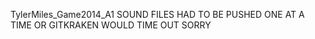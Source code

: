 TylerMiles_Game2014_A1
SOUND FILES HAD TO BE PUSHED ONE AT A TIME OR GITKRAKEN WOULD TIME OUT SORRY
